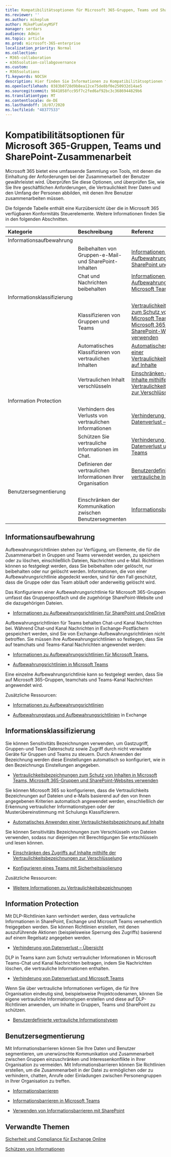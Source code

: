 ```yaml
---
title: Kompatibilitätsoptionen für Microsoft 365-Gruppen, Teams und SharePoint-Zusammenarbeit
ms.reviewer: ''
ms.author: mikeplum
author: MikePlumleyMSFT
manager: serdars
audience: Admin
ms.topic: article
ms.prod: microsoft-365-enterprise
localization_priority: Normal
ms.collection:
- M365-collaboration
- m365solution-collabgovernance
ms.custom:
- M365solutions
f1.keywords: NOCSH
description: Hier finden Sie Informationen zu Kompatibilitätsoptionen für Microsoft 365-Gruppen, Teams und SharePoint-Zusammenarbeit.
ms.openlocfilehash: 0383b0728d9b8ea12ce75de8bf0e250932d14ae5
ms.sourcegitcommit: 9841058fcc95f7c2fed6af92bc3c3686944829b6
ms.translationtype: MT
ms.contentlocale: de-DE
ms.lasthandoff: 10/07/2020
ms.locfileid: "48377533"
---
```

# <a name="compliance-options-for-microsoft-365-groups-teams-and-sharepoint-collaboration"></a>Kompatibilitätsoptionen für Microsoft 365-Gruppen, Teams und SharePoint-Zusammenarbeit

Microsoft 365 bietet eine umfassende Sammlung von Tools, mit denen die Einhaltung der Anforderungen bei der Zusammenarbeit der Benutzer gewährleistet wird. Überprüfen Sie diese Optionen, und überprüfen Sie, wie Sie Ihre geschäftlichen Anforderungen, die Vertraulichkeit Ihrer Daten und den Umfang der Personen abbilden, mit denen Ihre Benutzer zusammenarbeiten müssen.

Die folgende Tabelle enthält eine Kurzübersicht über die in Microsoft 365 verfügbaren Konformitäts Steuerelemente. Weitere Informationen finden Sie in den folgenden Abschnitten.

|Kategorie|Beschreibung|Referenz|
|:-------|:----------|:--------|
|Informationsaufbewahrung|||
||Beibehalten von Gruppen-e-Mail-und SharePoint-Inhalten|[Informationen zu Aufbewahrungsrichtlinien für SharePoint und OneDrive](https://docs.microsoft.com/microsoft-365/compliance/retention-policies-sharepoint)|
||Chat und Nachrichten beibehalten|[Informationen zu Aufbewahrungsrichtlinien für Microsoft Teams.](https://docs.microsoft.com/microsoft-365/compliance/retention-policies-teams)|
|Informationsklassifizierung|||
||Klassifizieren von Gruppen und Teams|[Vertraulichkeitsbezeichnungen zum Schutz von Inhalten in Microsoft Teams, Microsoft 365-Gruppen und SharePoint-Websites verwenden](https://docs.microsoft.com/microsoft-365/compliance/sensitivity-labels-teams-groups-sites)|
||Automatisches Klassifizieren von vertraulichen Inhalten|[Automatisches Anwenden einer Vertraulichkeitsbezeichnung auf Inhalte](https://docs.microsoft.com/microsoft-365/compliance/apply-sensitivity-label-automatically)|
||Vertraulichen Inhalt verschlüsseln|[Einschränken des Zugriffs auf Inhalte mithilfe der Vertraulichkeitsbezeichnungen zur Verschlüsselung](https://docs.microsoft.com/microsoft-365/compliance/encryption-sensitivity-labels)|
|Information Protection|||
||Verhindern des Verlusts von vertraulichen Informationen|[Verhinderung von Datenverlust – Übersicht](https://docs.microsoft.com/microsoft-365/compliance/data-loss-prevention-policies)|
||Schützen Sie vertrauliche Informationen im Chat.|[Verhinderung von Datenverlust und Microsoft Teams](https://docs.microsoft.com/microsoft-365/compliance/dlp-microsoft-teams)|
||Definieren der vertraulichen Informationen Ihrer Organisation|[Benutzerdefinierte vertrauliche Informationstypen](https://docs.microsoft.com/microsoft-365/compliance/custom-sensitive-info-types)|
|Benutzersegmentierung|||
||Einschränken der Kommunikation zwischen Benutzersegmenten|[Informationsbarrieren](https://docs.microsoft.com/microsoft-365/compliance/information-barriers)|

## <a name="information-retention"></a>Informationsaufbewahrung

Aufbewahrungsrichtlinien stehen zur Verfügung, um Elemente, die für die Zusammenarbeit in Gruppen und Teams verwendet werden, zu speichern oder zu löschen, einschließlich Dateien, Nachrichten und e-Mail. Richtlinien können so festgelegt werden, dass Sie beibehalten oder gelöscht, nur beibehalten oder nur gelöscht werden. Informationen, die von einer Aufbewahrungsrichtlinie abgedeckt werden, sind für den Fall geschützt, dass die Gruppe oder das Team abläuft oder anderweitig gelöscht wird.

Das Konfigurieren einer Aufbewahrungsrichtlinie für Microsoft 365-Gruppen umfasst das Gruppenpostfach und die zugehörige SharePoint-Website und die dazugehörigen Dateien.

- [Informationen zu Aufbewahrungsrichtlinien für SharePoint und OneDrive](https://docs.microsoft.com/microsoft-365/compliance/retention-policies-sharepoint)

Aufbewahrungsrichtlinien für Teams behalten Chat-und Kanal Nachrichten bei. Während Chat-und Kanal Nachrichten in Exchange-Postfächern gespeichert werden, sind Sie von Exchange-Aufbewahrungsrichtlinien nicht betroffen. Sie müssen ihre Aufbewahrungsrichtlinien so festlegen, dass Sie auf teamchats und Teams-Kanal Nachrichten angewendet werden:

- [Informationen zu Aufbewahrungsrichtlinien für Microsoft Teams.](https://docs.microsoft.com/microsoft-365/compliance/retention-policies-teams)

- [Aufbewahrungsrichtlinien in Microsoft Teams](https://docs.microsoft.com/microsoftteams/retention-policies)

Eine einzelne Aufbewahrungsrichtlinie kann so festgelegt werden, dass Sie auf Microsoft 365-Gruppen, teamchats und Teams-Kanal Nachrichten angewendet wird. 

Zusätzliche Ressourcen:

- [Informationen zu Aufbewahrungsrichtlinien](https://docs.microsoft.com/microsoft-365/compliance/retention-policies)

- [Aufbewahrungstags und Aufbewahrungsrichtlinien](https://docs.microsoft.com/exchange/security-and-compliance/messaging-records-management/retention-tags-and-policies) in Exchange

## <a name="information-classification"></a>Informationsklassifizierung

Sie können Sensitivitäts Bezeichnungen verwenden, um Gastzugriff, Gruppen-und Team Datenschutz sowie Zugriff durch nicht verwaltete Geräte für Gruppen und Teams zu steuern. Durch Anwenden der Bezeichnung werden diese Einstellungen automatisch so konfiguriert, wie in den Bezeichnungs Einstellungen angegeben.

- [Vertraulichkeitsbezeichnungen zum Schutz von Inhalten in Microsoft Teams, Microsoft 365-Gruppen und SharePoint-Websites verwenden](https://docs.microsoft.com/microsoft-365/compliance/sensitivity-labels-teams-groups-sites)

Sie können Microsoft 365 so konfigurieren, dass die Vertraulichkeits Bezeichnungen auf Dateien und e-Mails basierend auf den von Ihnen angegebenen Kriterien automatisch angewendet werden, einschließlich der Erkennung vertraulicher Informationstypen oder der Musterübereinstimmung mit Schulungs Klassifizierern.

- [Automatisches Anwenden einer Vertraulichkeitsbezeichnung auf Inhalte](https://docs.microsoft.com/microsoft-365/compliance/apply-sensitivity-label-automatically)

Sie können Sensitivitäts Bezeichnungen zum Verschlüsseln von Dateien verwenden, sodass nur diejenigen mit Berechtigungen Sie entschlüsseln und lesen können.

- [Einschränken des Zugriffs auf Inhalte mithilfe der Vertraulichkeitsbezeichnungen zur Verschlüsselung](https://docs.microsoft.com/microsoft-365/compliance/encryption-sensitivity-labels)

- [Konfigurieren eines Teams mit Sicherheitsisolierung](https://docs.microsoft.com/microsoft-365/solutions/secure-teams-security-isolation)

Zusätzliche Ressourcen:

- [Weitere Informationen zu Vertraulichkeitsbezeichnungen](https://docs.microsoft.com/microsoft-365/compliance/sensitivity-labels)


## <a name="information-protection"></a>Information Protection

Mit DLP-Richtlinien kann verhindert werden, dass vertrauliche Informationen in SharePoint, Exchange und Microsoft Teams versehentlich freigegeben werden. Sie können Richtlinien erstellen, mit denen auszuführende Aktionen (beispielsweise Sperrung des Zugriffs) basierend auf einem Regelsatz angegeben werden.

- [Verhinderung von Datenverlust – Übersicht](https://docs.microsoft.com/microsoft-365/compliance/data-loss-prevention-policies)

DLP in Teams kann zum Schutz vertraulicher Informationen in Microsoft Teams-Chat und Kanal Nachrichten beitragen, indem Sie Nachrichten löschen, die vertrauliche Informationen enthalten.

- [Verhinderung von Datenverlust und Microsoft Teams](https://docs.microsoft.com/microsoft-365/compliance/dlp-microsoft-teams)

Wenn Sie über vertrauliche Informationen verfügen, die für Ihre Organisation eindeutig sind, beispielsweise Projektcodenamen, können Sie eigene vertrauliche Informationstypen erstellen und diese auf DLP-Richtlinien anwenden, um Inhalte in Gruppen, Teams und SharePoint zu schützen.

- [Benutzerdefinierte vertrauliche Informationstypen](https://docs.microsoft.com/microsoft-365/compliance/custom-sensitive-info-types)

## <a name="user-segmentation"></a>Benutzersegmentierung

Mit Informationsbarrieren können Sie Ihre Daten und Benutzer segmentieren, um unerwünschte Kommunikation und Zusammenarbeit zwischen Gruppen einzuschränken und Interessenkonflikte in Ihrer Organisation zu vermeiden. Mit Informationsbarrieren können Sie Richtlinien erstellen, um die Zusammenarbeit in der Datei zu ermöglichen oder zu verhindern, chatten, Anrufe oder Einladungen zwischen Personengruppen in Ihrer Organisation zu treffen.

- [Informationsbarrieren](https://docs.microsoft.com/microsoft-365/compliance/information-barriers)

- [Informationsbarrieren in Microsoft Teams](https://docs.microsoft.com/microsoftteams/information-barriers-in-teams)

- [Verwenden von Informationsbarrieren mit SharePoint](https://docs.microsoft.com/sharepoint/information-barriers)

## <a name="related-topics"></a>Verwandte Themen

[Sicherheit und Compliance für Exchange Online](https://docs.microsoft.com/exchange/security-and-compliance/security-and-compliance)

[Schützen von Informationen](https://docs.microsoft.com/microsoft-365/compliance/protect-information)


